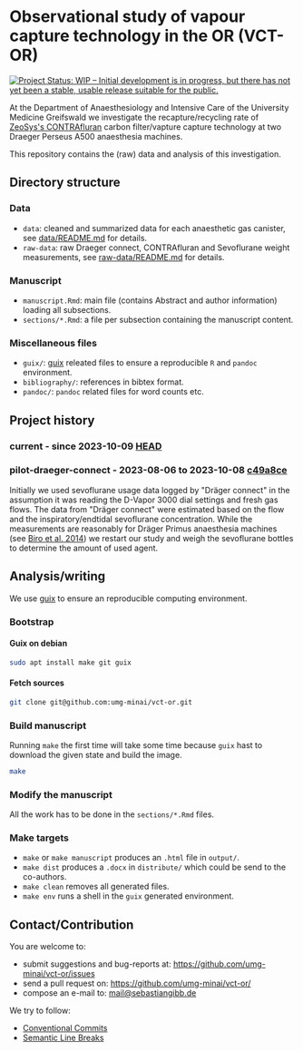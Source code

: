 # Observational study of vapour capture technology in the OR (VCT-OR)

[![Project Status: WIP – Initial development is in progress, but there has not yet been a stable, usable release suitable for the public.](https://www.repostatus.org/badges/latest/wip.svg)](https://www.repostatus.org/#wip)

At the Department of Anaesthesiology and Intensive Care of the University Medicine Greifswald we investigate the recapture/recycling rate of [ZeoSys's CONTRAfluran](https://zeosys-medical.de/human/) carbon filter/vapture capture technology at two Draeger Perseus A500 anaesthesia machines.

This repository contains the (raw) data and analysis of this investigation.

## Directory structure

### Data

- `data`: cleaned and summarized data for each anaesthetic gas canister, see [data/README.md](data/README.md) for details.
- `raw-data`: raw Draeger connect, CONTRAfluran and Sevoflurane weight measurements, see [raw-data/README.md](raw-data/README.md) for details.

### Manuscript

- `manuscript.Rmd`: main file (contains Abstract and author information) loading all subsections.
- `sections/*.Rmd`: a file per subsection containing the manuscript content.

### Miscellaneous files

- `guix/`: [guix](https://guix.gnu.org) releated files to ensure a reproducible `R` and `pandoc` environment.
- `bibliography/`: references in bibtex format.
- `pandoc/`: `pandoc` related files for word counts etc.

## Project history

### current - since 2023-10-09 [HEAD](https://github.com/umg-minai/vct-or/tree/main)

### pilot-draeger-connect - 2023-08-06 to 2023-10-08 [c49a8ce](https://github.com/umg-minai/vct-or/tree/pilot-draeger-connect)

Initially we used sevoflurane usage data logged by "Dräger connect" in the assumption it was reading the D-Vapor 3000 dial settings and fresh gas flows.
The data from "Dräger connect" were estimated based on the flow and the inspiratory/endtidal sevoflurane concentration.
While the measurements are reasonably for Dräger Primus anaesthesia machines (see [Biro et al. 2014](https://doi.org/10.1007/s10877-014-9639-6)) we restart our study and weigh the sevoflurane bottles to determine the amount of used agent.

## Analysis/writing

We use [guix](https://guix.gnu.org) to ensure an reproducible computing environment.

### Bootstrap

#### Guix on debian

```bash
sudo apt install make git guix
```

#### Fetch sources

```bash
git clone git@github.com:umg-minai/vct-or.git
```

### Build manuscript

Running `make` the first time will take some time because
`guix` hast to download the given state and build the image.

```bash
make
```

### Modify the manuscript

All the work has to be done in the `sections/*.Rmd` files.

### Make targets

- `make` or `make manuscript` produces an `.html` file in `output/`.
- `make dist` produces a `.docx` in `distribute/` which could be send to the
  co-authors.
- `make clean` removes all generated files.
- `make env` runs a shell in the `guix` generated environment.


## Contact/Contribution

You are welcome to:

- submit suggestions and bug-reports at: <https://github.com/umg-minai/vct-or/issues>
- send a pull request on: <https://github.com/umg-minai/vct-or/>
- compose an e-mail to: <mail@sebastiangibb.de>

We try to follow:

- [Conventional Commits](https://www.conventionalcommits.org/en/v1.0.0/)
- [Semantic Line Breaks](https://sembr.org/)
